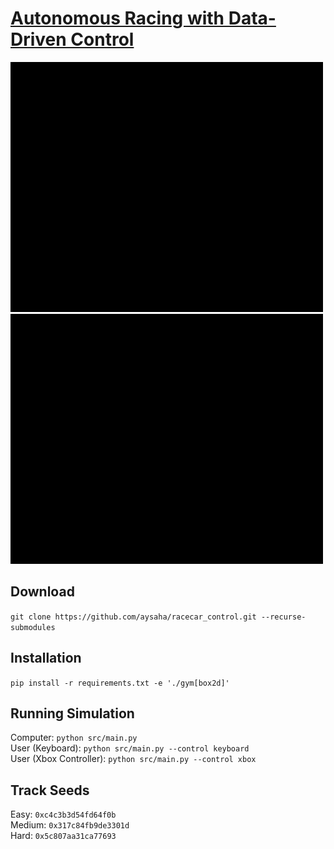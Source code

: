 # [Autonomous Racing with Data-Driven Control](https://aysaha.github.io/racecar_control/)

![training_car](docs/res/training_car.gif)
![training_graph](docs/res/training_graph.gif)

## Download
``git clone https://github.com/aysaha/racecar_control.git --recurse-submodules``

## Installation
``pip install -r requirements.txt -e './gym[box2d]'``

## Running Simulation
Computer: `python src/main.py`  
User (Keyboard): `python src/main.py --control keyboard`  
User (Xbox Controller): `python src/main.py --control xbox`  

## Track Seeds
Easy: `0xc4c3b3d54fd64f0b`  
Medium: `0x317c84fb9de3301d`  
Hard: `0x5c807aa31ca77693`
